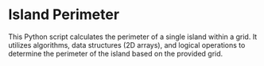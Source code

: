 # Island Perimeter
This Python script calculates the perimeter of a single island within a grid.
It utilizes algorithms, data structures (2D arrays), and logical operations to determine the perimeter of the island based on the provided grid.
